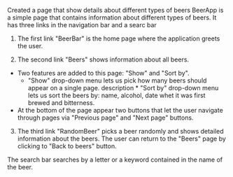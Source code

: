 Created a page that show details about different types of beers
BeerApp is a simple page that contains information about different types of beers. 
It has three links in the navigation bar and a searc bar
1. The first link "BeerBar" is the home page where the application greets the user. 

2. The second link "Beers" shows information about all beers.
- Two features are added to this page: "Show" and "Sort by". 
    * "Show" drop-down menu lets us pick how many beers should appear on a single page. 
description     * "Sort by" drop-down menu lets us sort the beers by: name, alcohol, date whet it was first brewed and bitterness.
- At the bottom of the page appear two buttons that let the user navigate through pages via "Previous page" and "Next page" buttons.

3. The third link "RandomBeer" picks a beer randomly and shows detailed information about the beers. The user can return to the "Beers" page by clicking to "Back to beers" button.

The search bar searches by a letter or a keyword contained in the name of the beer.